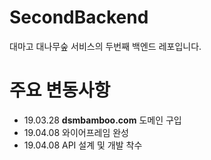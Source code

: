 # SecondBackend
대마고 대나무숲 서비스의 두번째 백엔드 레포입니다.

# 주요 변동사항
- 19.03.28 **dsmbamboo.com** 도메인 구입
- 19.04.08 와이어프레임 완성
- 19.04.08 API 설계 및 개발 착수
